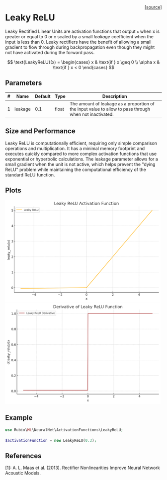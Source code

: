 <span style="float:right;"><a href="https://github.com/RubixML/ML/blob/master/src/NeuralNet/ActivationFunctions/LeakyReLU/LeakyReLU.php">[source]</a></span>

# Leaky ReLU
Leaky Rectified Linear Units are activation functions that output `x` when x is greater or equal to 0 or `x` scaled by a small *leakage* coefficient when the input is less than 0. Leaky rectifiers have the benefit of allowing a small gradient to flow through during backpropagation even though they might not have activated during the forward pass.

$$
\text{LeakyReLU}(x) =
\begin{cases}
x & \text{if } x \geq 0 \\
\alpha x & \text{if } x < 0
\end{cases}
$$

## Parameters
| # | Name | Default | Type | Description |
|---|---|---|---|---|
| 1 | leakage | 0.1 | float | The amount of leakage as a proportion of the input value to allow to pass through when not inactivated. |

## Size and Performance
Leaky ReLU is computationally efficient, requiring only simple comparison operations and multiplication. It has a minimal memory footprint and executes quickly compared to more complex activation functions that use exponential or hyperbolic calculations. The leakage parameter allows for a small gradient when the unit is not active, which helps prevent the "dying ReLU" problem while maintaining the computational efficiency of the standard ReLU function.

## Plots
<img src="../../images/activation-functions/leaky-relu.png" alt="Leaky ReLU Function" width="500" height="auto">

<img src="../../images/activation-functions/leaky-relu-derivative.png" alt="Leaky ReLU Derivative" width="500" height="auto">

## Example
```php
use Rubix\ML\NeuralNet\ActivationFunctions\LeakyReLU;

$activationFunction = new LeakyReLU(0.3);
```

## References
[1]: A. L. Maas et al. (2013). Rectifier Nonlinearities Improve Neural Network Acoustic Models.
